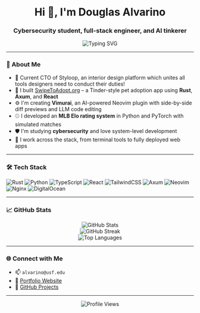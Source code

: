<h1 align="center">Hi 👋, I'm Douglas Alvarino</h1>
<h3 align="center">Cybersecurity student, full-stack engineer, and AI tinkerer</h3>

<p align="center">
  <img src="https://readme-typing-svg.demolab.com?font=Fira+Code&weight=600&size=22&pause=1000&center=true&vCenter=true&width=435&lines=Building+Rust+%2B+React+Apps;Neovim+Plugin+Dev+%F0%9F%91%93;AI%2C+ML%2C+LLMs+%E2%9A%A1;Elo+rating+systems+%E2%9A%BE;Tinkering+with+cool+tech" alt="Typing SVG" />
</p>

---

### 🧠 About Me

- 🚀 Current CTO of Styloop, an interior design platform which unites all tools designers need to conduct their duties! 
- 🚀 I built [SwipeToAdopt.org](https://swipetoadopt.org) – a Tinder-style pet adoption app using **Rust**, **Axum**, and **React**
- ⚙️ I'm creating **Vimurai**, an AI-powered Neovim plugin with side-by-side diff previews and LLM code editing
- ⚾ I developed an **MLB Elo rating system** in Python and PyTorch with simulated matches
- 🛡️ I'm studying **cybersecurity** and love system-level development
- 🧰 I work across the stack, from terminal tools to fully deployed web apps

---

### 🛠️ Tech Stack

![Rust](https://img.shields.io/badge/Rust-%23000000.svg?style=flat&logo=rust&logoColor=white)
![Python](https://img.shields.io/badge/Python-3670A0?style=flat&logo=python&logoColor=white)
![TypeScript](https://img.shields.io/badge/TypeScript-3178C6?style=flat&logo=typescript&logoColor=white)
![React](https://img.shields.io/badge/React-20232A?style=flat&logo=react&logoColor=61DAFB)
![TailwindCSS](https://img.shields.io/badge/TailwindCSS-06B6D4?style=flat&logo=tailwindcss&logoColor=white)
![Axum](https://img.shields.io/badge/Axum-Rust-red?style=flat)
![Neovim](https://img.shields.io/badge/Neovim-57A143?style=flat&logo=neovim&logoColor=white)
![Nginx](https://img.shields.io/badge/Nginx-009639?style=flat&logo=nginx&logoColor=white)
![DigitalOcean](https://img.shields.io/badge/DigitalOcean-0080FF?style=flat&logo=digitalocean&logoColor=white)

---

### 📈 GitHub Stats

<p align="center">
  <img src="https://github-readme-stats-omega-nine-40.vercel.app/api?username=AspireVenom&count_private=true&show_icons=true&theme=transparent&hide_border=true&force_rank=A%2B&rank_percentile=1&v=6" alt="GitHub Stats" />
  <br/>
  <img src="https://github-readme-streak-stats.herokuapp.com?user=AspireVenom&theme=transparent&hide_border=true" alt="GitHub Streak" />
  <br/>
  <img src="https://github-readme-stats-omega-nine-40.vercel.app/api/top-langs?username=AspireVenom&layout=compact&theme=transparent&hide=html&hide_border=true&v=1" alt="Top Languages" />
</p>

---

### 🌐 Connect with Me

- 📫 `alvarino@usf.edu`
- 💼 [Portfolio Website](https://www.dalvarino.net)
- 🐙 [GitHub Projects](https://github.com/AspireVenom)

--- 

<p align="center">
  <img src="https://komarev.com/ghpvc/?username=AspireVenom&label=Profile%20views&color=0e75b6&style=flat" alt="Profile Views" />
</p>
